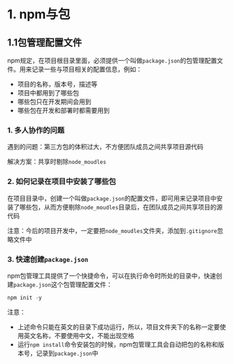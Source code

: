 # 1. npm与包
## 1.1包管理配置文件
npm规定，在项目根目录里面，必须提供一个叫做`package.json`的包管理配置文件。用来记录一些与项目相关的配置信息，例如：
- 项目的名称，版本号，描述等
- 项目中都用到了哪些包
- 哪些包只在开发期间会用到
- 哪些包在开发和部署时都需要用到

### 1. 多人协作的问题
遇到的问题：第三方包的体积过大，不方便团队成员之间共享项目源代码

解决方案：共享时剔除`node_moudles`

### 2. 如何记录在项目中安装了哪些包
在项目目录中，创建一个叫做`package.json`的配置文件，即可用来记录项目中安装了哪些包，从而方便剔除`node_moudles`目录后，在团队成员之间共享项目的源代码

注意：今后的项目开发中，一定要把`node_moudles`文件夹，添加到`.gitignore`忽略文件中

### 3. 快速创建`package.json`
npm包管理工具提供了一个快捷命令，可以在执行命令时所处的目录中，快速创建`package.json`这个包管理配置文件：
```js
npm init -y
```

注意：
- 上述命令只能在英文的目录下成功运行，所以，项目文件夹下的名称一定要使用英文名称，不要使用中文，不能出现空格
- 运行`npm install`命令安装包的时候，npm包管理工具会自动把包的名称和版本号，记录到`package.json`中


